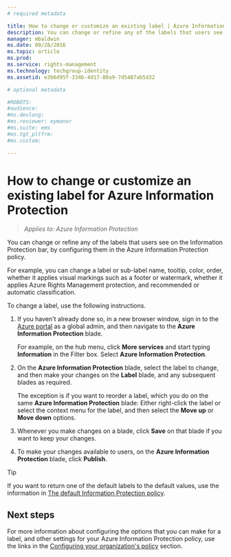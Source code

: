 ```yaml
---
# required metadata

title: How to change or customize an existing label | Azure Information Protection
description: You can change or refine any of the labels that users see on the Information Protection bar, by configuring them in the Azure Information Protection policy.
manager: mbaldwin
ms.date: 09/28/2016
ms.topic: article
ms.prod:
ms.service: rights-management
ms.technology: techgroup-identity
ms.assetid: e3b6d95f-334b-4d17-80a9-7d5487ab5d32

# optional metadata

#ROBOTS:
#audience:
#ms.devlang:
#ms.reviewer: eymanor
#ms.suite: ems
#ms.tgt_pltfrm:
#ms.custom:

---
```


# How to change or customize an existing label for Azure Information Protection

>*Applies to: Azure Information Protection*

You can change or refine any of the labels that users see on the Information Protection bar, by configuring them in the Azure Information Protection policy.

For example, you can change a label or sub-label name, tooltip, color, order, whether it applies visual markings such as a footer or watermark, whether it applies Azure Rights Management protection, and recommended or automatic classification.

To change a label, use the following instructions.


1. If you haven't already done so, in a new browser window, sign in to the [Azure portal](https://portal.azure.com) as a global admin, and then navigate to the **Azure Information Protection** blade. 
    
    For example, on the hub menu, click **More services** and start typing **Information** in the Filter box. Select **Azure Information Protection**.

2. On the **Azure Information Protection** blade, select the label to change, and then make your changes on the **Label** blade, and any subsequent blades as required.

    The exception is if you want to reorder a label, which you do on the same **Azure Information Protection** blade: Either right-click the label or select the context menu for the label, and then select the **Move up** or **Move down** options.

3. Whenever you make changes on a blade, click **Save** on that blade if you want to keep your changes.

4. To make your changes available to users, on the **Azure Information Protection** blade, click **Publish**.

> [!TIP]
>If you want to return one of the default labels to the default values, use the information in [The default Information Protection policy](configure-policy-default.md).

## Next steps

For more information about configuring the options that you can make for a label, and other settings for your Azure Information Protection policy, use the links in the [Configuring your organization's policy](configure-policy.md#configuring-your-organization-s-policy) section.



